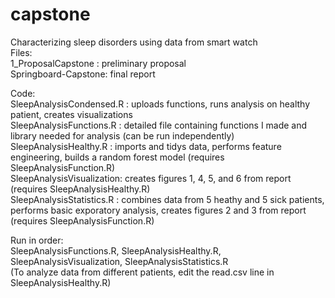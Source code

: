 # capstone
Characterizing sleep disorders using data from smart watch  
Files:  
1_ProposalCapstone : preliminary proposal  
Springboard-Capstone: final report  
  
Code:  
SleepAnalysisCondensed.R : uploads functions, runs analysis on healthy patient, creates visualizations  
SleepAnalysisFunctions.R : detailed file containing functions I made and library needed for analysis (can be run independently)  
SleepAnalysisHealthy.R : imports and tidys data, performs feature engineering, builds a random forest model (requires SleepAnalysisFunction.R)  
SleepAnalysisVisualization: creates figures 1, 4, 5, and 6 from report (requires SleepAnalysisHealthy.R)  
SleepAnalysisStatistics.R : combines data from 5 heathy and 5 sick patients, performs basic exporatory analysis, creates figures 2 and 3 from report (requires SleepAnalysisFunction.R)  

Run in order:  
SleepAnalysisFunctions.R, SleepAnalysisHealthy.R, SleepAnalysisVisualization, SleepAnalysisStatistics.R  
(To analyze data from different patients, edit the read.csv line in SleepAnalysisHealthy.R)  
